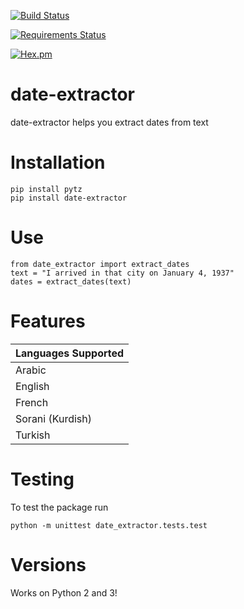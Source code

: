 [![Build Status](https://travis-ci.org/DanielJDufour/location-extractor.svg?branch=master)](https://travis-ci.org/DanielJDufour/location-extractor)

[![Requirements Status](https://requires.io/github/DanielJDufour/location-extractor/requirements.svg?branch=master)](https://requires.io/github/DanielJDufour/location-extractor/requirements/?branch=master)

[![Hex.pm](https://img.shields.io/hexpm/l/plug.svg?maxAge=2592000?style=plastic)]()

# date-extractor
date-extractor helps you extract dates from text

# Installation
```
pip install pytz
pip install date-extractor
```

# Use
```
from date_extractor import extract_dates
text = "I arrived in that city on January 4, 1937"
dates = extract_dates(text)
```

# Features
| Languages Supported |
| ------------------- |
| Arabic |
| English |
| French |
| Sorani (Kurdish) |
| Turkish |

# Testing
To test the package run
```
python -m unittest date_extractor.tests.test
```

# Versions
Works on Python 2 and 3!
